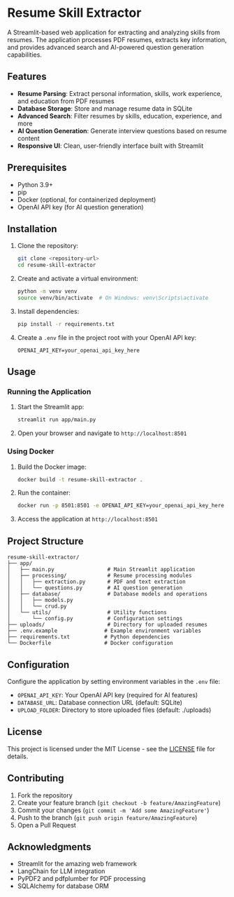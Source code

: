 # Resume Skill Extractor

A Streamlit-based web application for extracting and analyzing skills from resumes. The application processes PDF resumes, extracts key information, and provides advanced search and AI-powered question generation capabilities.

## Features

- **Resume Parsing**: Extract personal information, skills, work experience, and education from PDF resumes
- **Database Storage**: Store and manage resume data in SQLite
- **Advanced Search**: Filter resumes by skills, education, experience, and more
- **AI Question Generation**: Generate interview questions based on resume content
- **Responsive UI**: Clean, user-friendly interface built with Streamlit

## Prerequisites

- Python 3.9+
- pip
- Docker (optional, for containerized deployment)
- OpenAI API key (for AI question generation)

## Installation

1. Clone the repository:
   ```bash
   git clone <repository-url>
   cd resume-skill-extractor
   ```

2. Create and activate a virtual environment:
   ```bash
   python -m venv venv
   source venv/bin/activate  # On Windows: venv\Scripts\activate
   ```

3. Install dependencies:
   ```bash
   pip install -r requirements.txt
   ```

4. Create a `.env` file in the project root with your OpenAI API key:
   ```
   OPENAI_API_KEY=your_openai_api_key_here
   ```

## Usage

### Running the Application

1. Start the Streamlit app:
   ```bash
   streamlit run app/main.py
   ```

2. Open your browser and navigate to `http://localhost:8501`

### Using Docker

1. Build the Docker image:
   ```bash
   docker build -t resume-skill-extractor .
   ```

2. Run the container:
   ```bash
   docker run -p 8501:8501 -e OPENAI_API_KEY=your_openai_api_key_here resume-skill-extractor
   ```

3. Access the application at `http://localhost:8501`

## Project Structure

```
resume-skill-extractor/
├── app/
│   ├── main.py                 # Main Streamlit application
│   ├── processing/             # Resume processing modules
│   │   ├── extraction.py       # PDF and text extraction
│   │   └── questions.py        # AI question generation
│   ├── database/               # Database models and operations
│   │   ├── models.py
│   │   └── crud.py
│   └── utils/                  # Utility functions
│       └── config.py           # Configuration settings
├── uploads/                    # Directory for uploaded resumes
├── .env.example               # Example environment variables
├── requirements.txt           # Python dependencies
└── Dockerfile                 # Docker configuration
```

## Configuration

Configure the application by setting environment variables in the `.env` file:

- `OPENAI_API_KEY`: Your OpenAI API key (required for AI features)
- `DATABASE_URL`: Database connection URL (default: SQLite)
- `UPLOAD_FOLDER`: Directory to store uploaded files (default: ./uploads)

## License

This project is licensed under the MIT License - see the [LICENSE](LICENSE) file for details.

## Contributing

1. Fork the repository
2. Create your feature branch (`git checkout -b feature/AmazingFeature`)
3. Commit your changes (`git commit -m 'Add some AmazingFeature'`)
4. Push to the branch (`git push origin feature/AmazingFeature`)
5. Open a Pull Request

## Acknowledgments

- Streamlit for the amazing web framework
- LangChain for LLM integration
- PyPDF2 and pdfplumber for PDF processing
- SQLAlchemy for database ORM
